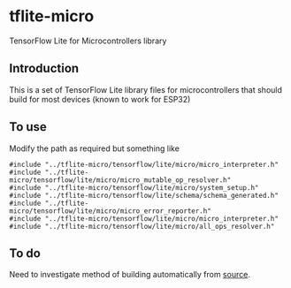 # tflite-micro
TensorFlow Lite for Microcontrollers library

## Introduction  
This is a set of TensorFlow Lite library files for microcontrollers that should build for most devices (known to work for ESP32)

## To use  
Modify the path as required but something like
```
#include "../tflite-micro/tensorflow/lite/micro/micro_interpreter.h"
#include "../tflite-micro/tensorflow/lite/micro/micro_mutable_op_resolver.h"
#include "../tflite-micro/tensorflow/lite/micro/system_setup.h"
#include "../tflite-micro/tensorflow/lite/schema/schema_generated.h"
#include "../tflite-micro/tensorflow/lite/micro/micro_error_reporter.h"
#include "../tflite-micro/tensorflow/lite/micro/micro_interpreter.h"
#include "../tflite-micro/tensorflow/lite/micro/all_ops_resolver.h"
```

## To do
Need to investigate method of building automatically from [source](https://github.com/tensorflow/tflite-micro).  
